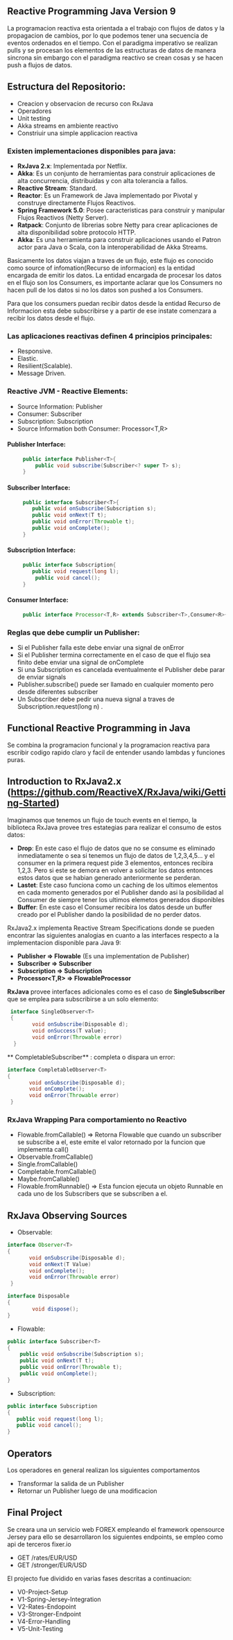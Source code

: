 ## Reactive Programming Java Version 9

La programacion reactiva esta orientada a el trabajo con flujos de datos y la propagacion de cambios, por lo que podemos tener
una secuencia de eventos ordenados en el tiempo. Con el paradigma imperativo se realizan pulls y se procesan los elementos de
las estructuras de datos de manera sincrona sin embargo con el paradigma reactivo se crean cosas y se hacen push a flujos de datos.

## Estructura del Repositorio:
* Creacion y observacion de recurso con  RxJava
* Operadores
* Unit testing
* Akka streams en ambiente reactivo
* Constriuir una simple applicacion reactiva

### Existen implementaciones disponibles para java:
* **RxJava 2.x**: Implementada por Netflix.
* **Akka**: Es un conjunto de herramientas para construir aplicaciones de alta concurrencia, distribuidas y con alta tolerancia a fallos.
 * **Reactive Stream**: Standard.
 * **Reactor**: Es un Framework de Java implementado por Pivotal y construye directamente Flujos Reactivos.
 * **Spring Framework 5.0**: Posee caracteristicas para construir y manipular Flujos Reactivos (Netty Server).
 * **Ratpack**: Conjunto de librerias sobre Netty para crear aplicaciones de alta disponibilidad sobre protocolo HTTP.
 * **Akka**: Es una herramienta para construir aplicaciones usando el Patron actor para Java o Scala, con la interoperabilidad de Akka Streams.
  
Basicamente los datos viajan a traves de un flujo, este flujo es conocido como source of infomation(Recurso de informacion) es 
la entidad encargada de emitir los datos. La entidad encargada de procesar los datos en el flujo son los Consumers, es importante 
aclarar que los Consumers no hacen pull de los datos si no los datos son pushed a los Consumers.
 
Para que los consumers puedan recibir datos desde la entidad Recurso de Informacion esta debe subscribirse y a partir de ese instate
comenzara a recibir los datos desde el flujo. 
 
    
### Las aplicaciones reactivas definen 4 principios principales:
* Responsive.
* Elastic.
* Resilient(Scalable).
* Message Driven.
  
### Reactive JVM - Reactive Elements:

* Source Information: Publisher<T>
* Consumer: Subscriber<T>
* Subscription: Subscription
* Source Information both Consumer: Processor<T,R>

#### Publisher Interface:

```java
     public interface Publisher<T>{
         public void subscribe(Subscriber<? super T> s);
     }
```
       

#### Subscriber Interface:

```java
     public interface Subscriber<T>{
        public void onSubscribe(Subscription s);
        public void onNext(T t);
        public void onError(Throwable t);
        public void onComplete();
     }
```
  

#### Subscription Interface:

```java
     public interface Subscription{
        public void request(long l);
       	 public void cancel();
     }
```


#### Consumer Interface:
   
```java
     public interface Processor<T,R> extends Subscriber<T>,Consumer<R>{}
```
   
### Reglas que debe cumplir un Publisher:
* Si el Publisher falla este debe enviar una signal de onError
* Si el Publisher termina correctamente en el caso de que el flujo sea finito debe enviar una signal de onComplete
* Si una Subscription es cancelada eventualmente el Publisher debe parar de enviar signals
* Publisher.subscribe() puede ser llamado en cualquier momento pero desde diferentes subscriber
* Un Subscriber debe pedir una nueva signal a traves de Subscription.request(long n) .

## Functional Reactive Programming in Java
Se combina la programacion funcional y la programacion reactiva para escribir codigo rapido claro y facil de entender
usando lambdas y funciones puras.

## Introduction to RxJava2.x (https://github.com/ReactiveX/RxJava/wiki/Getting-Started)
Imaginamos que tenemos un flujo de touch events en el tiempo, la biblioteca RxJava provee tres estategias para realizar el consumo de estos datos:

* **Drop**:  En este caso el flujo de datos que no se consume es eliminado inmediatamente o sea si tenemos un flujo de datos de 1,2,3,4,5... y el consumer en la primera request pide 3 elementos, entonces recibira 1,2,3. Pero si este se demora en volver a solicitar los datos entonces estos datos que se habian generado anteriormente se perderan. 
* **Lastet**: Este caso funciona como un caching de los ultimos elementos en cada momento generados por el Publisher dando asi la posibilidad al Consumer de siempre tener los ultimos elemetos generados disponibles
* **Buffer**:  En este caso el Consumer recibira los datos desde un buffer creado por el Publisher dando la posibilidad de no perder datos.

RxJava2.x implementa Reactive Stream Specifications donde se pueden encontrar las siguientes analogias en cuanto a las interfaces respecto a la implementacion disponible para Java 9:

* **Publisher<T> => Flowable<T>** (Es una implementation de Publisher<T>)
* **Subscriber<T> => Subscriber<T>**
* **Subscription  => Subscription**
* **Processor<T,R> => FlowableProcessor<T>**

**RxJava** provee interfaces adicionales como es el caso de **SingleSubscriber<T>** que se emplea para subscribirse a un solo elemento:
 
```java
 interface SingleObserver<T>
 {
     	void onSubscribe(Disposable d);
     	void onSuccess(T value);
     	void onError(Throwable error)
  }
```
** CompletableSubscriber** : completa o dispara un error:
 
 ``` java
 interface CompletableObserver<T>
 {
     	void onSubscribe(Disposable d);
     	void onComplete();
     	void onError(Throwable error)
  }
   ```
### RxJava Wrapping Para comportamiento no Reactivo
* Flowable.fromCallable() => Retorna Flowable que cuando un subscriber se subscribe a el, este emite el valor retornado por la funcion que implememta call()
* Observable.fromCallable()
* Single.fromCallable()
* Completable.fromCallable()
* Maybe.fromCallable()
* Flowable.fromRunnable() => Esta funcion ejecuta un objeto Runnable en cada uno de los Subscribers que se subscriben a el.

## RxJava Observing Sources

* Observable<T>:

 ```java
 interface Observer<T>
 {
     	void onSubscribe(Disposable d);
     	void onNext(T Value)
     	void onComplete();
     	void onError(Throwable error)
  }
  ```
     
 ``` java
 interface Disposable
 {
		 void dispose();
 }
 ```
* Flowable<T>:

 ```java
public interface Subscriber<T>
 {
     public void onSubscribe(Subscription s);
     public void onNext(T t);
     public void onError(Throwable t);
     public void onComplete();
 }
```

* Subscription: 

 ```java
public interface Subscription
{
    public void request(long l);
    public void cancel();
}
```

## Operators
Los operadores en general realizan los siguientes comportamentos
* Transformar la salida de un Publisher
* Retornar un Publisher luego de una modificacion

## Final Project
Se creara una un servicio web FOREX empleando el framework opensource Jersey para ello se desarrollaron los siguientes endpoints, se empleo como api de terceros fixer.io
* GET /rates/EUR/USD
* GET /stronger/EUR/USD

El projecto fue dividido en varias fases descritas a continuacion:

* V0-Project-Setup
* V1-Spring-Jersey-Integration
* V2-Rates-Endopoint
* V3-Stronger-Endpoint
* V4-Error-Handling
* V5-Unit-Testing
